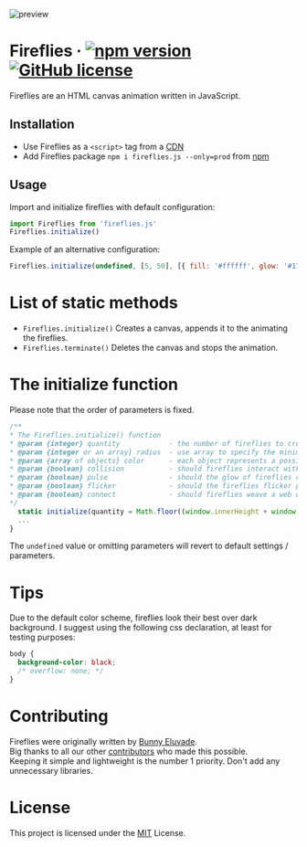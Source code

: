 
![preview](./examples/preview.gif "Fireflies")

# Fireflies &middot; [![npm version](https://img.shields.io/npm/v/fireflies.js.svg?style=flat)](https://www.npmjs.com/package/fireflies.js) [![GitHub license](https://img.shields.io/github/license/Eluvade/fireflies)](https://github.com/Eluvade/fireflies/blob/master/LICENSE)

Fireflies are an HTML canvas animation written in JavaScript.

## Installation

* Use Fireflies as a `<script>` tag from a [CDN](https://unpkg.com/fireflies.js/dist/fireflies.min.js)
* Add Fireflies package `npm i fireflies.js --only=prod` from [npm](https://www.npmjs.com/package/fireflies.js)

## Usage

Import and initialize fireflies with default configuration:
```JavaScript
import Fireflies from 'fireflies.js'
Fireflies.initialize()
```

Example of an alternative configuration:
```JavaScript
Fireflies.initialize(undefined, [5, 50], [{ fill: '#ffffff', glow: '#17a6bb' }], true, true, true, false)
```

# List of static methods

* `Fireflies.initialize()` Creates a canvas, appends it to the <body> animating the fireflies.
* `Fireflies.terminate()` Deletes the canvas and stops the animation.


# The initialize function
Please note that the order of parameters is fixed.
```JavaScript
/**
* The Fireflies.initialize() function
* @param {integer} quantity            - the number of fireflies to create, dynamically created based on window size by default
* @param {integer or an array} radius  - use array to specify the minimum and maximum firefly size in px
* @param {array of objects} color      - each object represents a possible firefly color styling containing the fill and glow property
* @param {boolean} collision           - should fireflies interact with each other and the mouse?
* @param {boolean} pulse               - should the glow of fireflies change its intensity over time?
* @param {boolean} flicker             - should the fireflies flicker periodically?
* @param {boolean} connect             - should fireflies weave a web of threads in-between them?
*/
  static initialize(quantity = Math.floor((window.innerHeight + window.innerWidth) / 100), radius = [5, 25 + Math.floor((window.innerHeight + window.innerWidth) / 100)], color = [{ fill: '#ffffea', glow: '#ff881b' }], collision = true, pulse = true, flicker = true, connect = false) {
  ...
}
```
The `undefined` value or omitting parameters will revert to default settings / parameters.

# Tips

Due to the default color scheme, fireflies look their best over dark background. I suggest using the following css declaration, at least for testing purposes:
```css
body {
  background-color: black;
  /* overflow: none; */
}
```

# Contributing

Fireflies were originally written by [Bunny Eluvade](https://github.com/Eluvade).  
Big thanks to all our other [contributors](https://github.com/Eluvade/fireflies/contributors) who made this possible.  
Keeping it simple and lightweight is the number 1 priority. Don't add any unnecessary libraries.

# License

This project is licensed under the [MIT](https://github.com/Eluvade/fireflies/blob/master/LICENSE) License.
